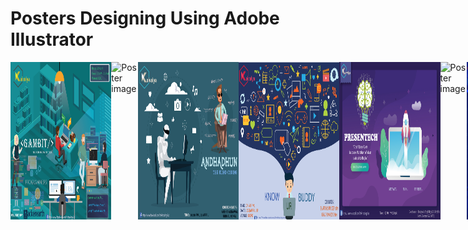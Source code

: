# Posters Designing Using Adobe Illustrator

<div style="display:flex;">
<img alt="Poster image" src="Kaivalya Posters\GAMBIT-01.jpg" width="32%">
<img alt="Poster image" src="Kaivalya Posters\cicada-01.jpg" width="32%">
<img alt="Poster image" src="Kaivalya Posters\andhadhun-01.jpg" width="32%">
<img alt="Poster image" src="Kaivalya Posters\know ur buddy-01.jpg" width="32%">
<img alt="Poster image" src="Kaivalya Posters\ideathon-01.jpg" width="32%">
<img alt="Poster image" src="Kaivalya Posters\mathematica-01.jpg" width="32%">
<img alt="Poster image" src="Kaivalya Posters\trackback-01.jpg" width="32%">
<img alt="Poster image" src="Kaivalya Posters\devincco-01.jpg" width="32%">
<img alt="Poster image" src="Kaivalya Posters\kaivalya_poster-01.jpg" width="32%">
<img alt="Poster image" src="Kaivalya Posters\int.jpg" width="50%" hspace='50'>
</div>
